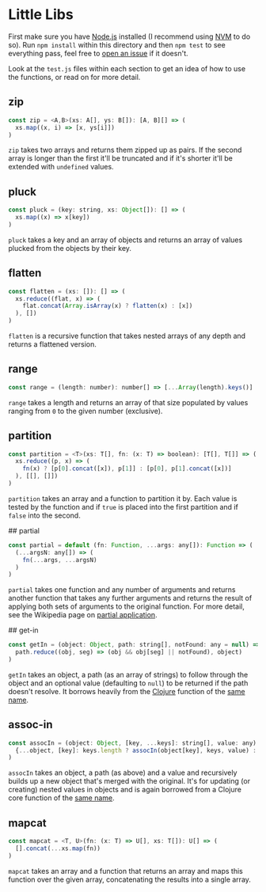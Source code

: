 # Little Libs

First make sure you have [Node.js](https://nodejs.org) installed (I recommend using [NVM](http://nvm.sh) to do so). Run `npm install` within this directory and then `npm test` to see everything pass, feel free to [open an issue](https://github.com/artcommacode/littlelibs/issues) if it doesn't.

Look at the `test.js` files within each section to get an idea of how to use the functions, or read on for more detail.

## zip

```js
const zip = <A,B>(xs: A[], ys: B[]): [A, B][] => (
  xs.map((x, i) => [x, ys[i]])
)
```

`zip` takes two arrays and returns them zipped up as pairs. If the second array is longer than the first it'll be truncated and if it's shorter it'll be extended with `undefined` values.

## pluck

```js
const pluck = (key: string, xs: Object[]): [] => (
  xs.map((x) => x[key])
)
```

`pluck` takes a key and an array of objects and returns an array of values plucked from the objects by their key.

## flatten

```js
const flatten = (xs: []): [] => (
  xs.reduce((flat, x) => (
    flat.concat(Array.isArray(x) ? flatten(x) : [x])
  ), [])
)
```

`flatten` is a recursive function that takes nested arrays of any depth and returns a flattened version.

## range

```js
const range = (length: number): number[] => [...Array(length).keys()]
```

`range` takes a length and returns an array of that size populated by values ranging from `0` to the given number (exclusive).

## partition

```js
const partition = <T>(xs: T[], fn: (x: T) => boolean): [T[], T[]] => (
  xs.reduce((p, x) => (
    fn(x) ? [p[0].concat([x]), p[1]] : [p[0], p[1].concat([x])]
  ), [[], []])
)
```

`partition` takes an array and a function to partition it by. Each value is tested by the function and if `true` is placed into the first partition and if `false` into the second.

## partial

```js
const partial = default (fn: Function, ...args: any[]): Function => (
  (...argsN: any[]) => (
    fn(...args, ...argsN)
  )
)
```

`partial` takes one function and any number of arguments and returns another function that takes any further arguments and returns the result of applying both sets of arguments to the original function. For more detail, see the Wikipedia page on [partial application](https://en.wikipedia.org/wiki/Partial_application).

## get-in

```js
const getIn = (object: Object, path: string[], notFound: any = null) => (
  path.reduce((obj, seg) => (obj && obj[seg] || notFound), object)
)
```

`getIn` takes an object, a path (as an array of strings) to follow through the object and an optional value (defaulting to `null`) to be returned if the path doesn't resolve. It borrows heavily from the [Clojure](https://clojure.org/) function of the [same name](http://clojuredocs.org/clojure.core/get-in).


## assoc-in

```js
const assocIn = (object: Object, [key, ...keys]: string[], value: any): Object => (
  {...object, [key]: keys.length ? assocIn(object[key], keys, value) : value}
)
```

`assocIn` takes an object, a path (as above) and a value and recursively builds up a new object that's merged with the original. It's for updating (or creating) nested values in objects and is again borrowed from a Clojure core function of the [same name](http://clojuredocs.org/clojure.core/get-in).

## mapcat

```js
const mapcat = <T, U>(fn: (x: T) => U[], xs: T[]): U[] => (
  [].concat(...xs.map(fn))
)
```

`mapcat` takes an array and a function that returns an array and maps this function over the given array, concatenating the results into a single array.
